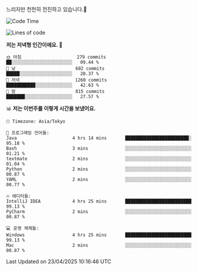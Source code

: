 느리지만 천천히 전진하고 있습니다.🐢

<!--START_SECTION:waka-->
![Code Time](http://img.shields.io/badge/Code%20Time-1%2C576%20hrs%2037%20mins-blue)

![Lines of code](https://img.shields.io/badge/%EC%A0%80%EB%8A%94%20%EC%97%AC%ED%83%9C%EA%B9%8C%EC%A7%80%20-918.0%20thousand%20%EC%A4%84%EC%9D%98%20%EC%BD%94%EB%93%9C%EB%A5%BC%20%EC%9E%91%EC%84%B1%ED%96%88%EC%96%B4%EC%9A%94.-blue)

**저는 저녁형 인간이에요. 🦉** 

```text
🌞 아침                     279 commits         ██░░░░░░░░░░░░░░░░░░░░░░░   09.44 % 
🌆 낮　                     602 commits         █████░░░░░░░░░░░░░░░░░░░░   20.37 % 
🌃 저녁                     1260 commits        ███████████░░░░░░░░░░░░░░   42.63 % 
🌙 밤　                     815 commits         ███████░░░░░░░░░░░░░░░░░░   27.57 % 
```


📊 **저는 이번주를 이렇게 시간을 보냈어요.** 

```text
🕑︎ Timezone: Asia/Tokyo

💬 프로그래밍 언어들: 
Java                     4 hrs 14 mins       ████████████████████████░   95.18 % 
Bash                     3 mins              ░░░░░░░░░░░░░░░░░░░░░░░░░   01.21 % 
textmate                 2 mins              ░░░░░░░░░░░░░░░░░░░░░░░░░   01.04 % 
Python                   2 mins              ░░░░░░░░░░░░░░░░░░░░░░░░░   00.87 % 
YAML                     2 mins              ░░░░░░░░░░░░░░░░░░░░░░░░░   00.77 % 

🔥 에디터들: 
IntelliJ IDEA            4 hrs 25 mins       █████████████████████████   99.13 % 
PyCharm                  2 mins              ░░░░░░░░░░░░░░░░░░░░░░░░░   00.87 % 

💻 운영 체제들: 
Windows                  4 hrs 25 mins       █████████████████████████   99.13 % 
Mac                      2 mins              ░░░░░░░░░░░░░░░░░░░░░░░░░   00.87 % 
```


 Last Updated on 23/04/2025 10:16:46 UTC
<!--END_SECTION:waka-->
